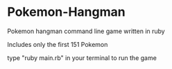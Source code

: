 Pokemon-Hangman
===============

Pokemon hangman command line game written in ruby

Includes only the first 151 Pokemon

type "ruby main.rb" in your terminal to run the game
